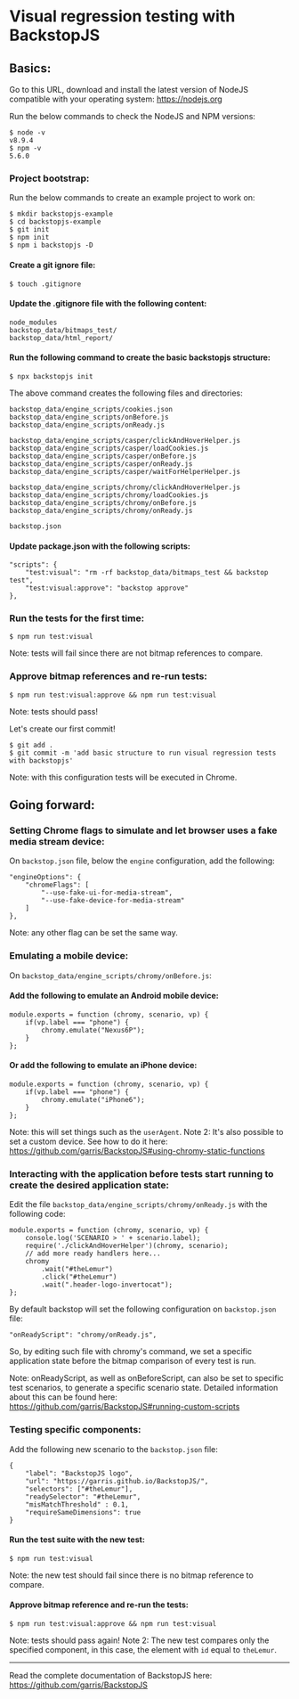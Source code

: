 # Visual regression testing with BackstopJS
## Basics:
Go to this URL, download and install the  latest version of NodeJS compatible with your operating system: https://nodejs.org

Run the below commands to check the NodeJS and NPM versions:
```
$ node -v
v8.9.4
$ npm -v
5.6.0
```

### Project bootstrap:
Run the below commands to create an example project to work on:
```
$ mkdir backstopjs-example
$ cd backstopjs-example
$ git init
$ npm init
$ npm i backstopjs -D
```

#### Create a git ignore file:
`$ touch .gitignore`

#### Update the .gitignore file with the following content:
```
node_modules
backstop_data/bitmaps_test/
backstop_data/html_report/
```

#### Run the following command to create the basic backstopjs structure:
`$ npx backstopjs init`

The above command creates the following files and directories:
```
backstop_data/engine_scripts/cookies.json
backstop_data/engine_scripts/onBefore.js
backstop_data/engine_scripts/onReady.js

backstop_data/engine_scripts/casper/clickAndHoverHelper.js
backstop_data/engine_scripts/casper/loadCookies.js
backstop_data/engine_scripts/casper/onBefore.js
backstop_data/engine_scripts/casper/onReady.js
backstop_data/engine_scripts/casper/waitForHelperHelper.js

backstop_data/engine_scripts/chromy/clickAndHoverHelper.js
backstop_data/engine_scripts/chromy/loadCookies.js
backstop_data/engine_scripts/chromy/onBefore.js
backstop_data/engine_scripts/chromy/onReady.js

backstop.json
```

#### Update package.json with the following scripts:
```
"scripts": {
    "test:visual": "rm -rf backstop_data/bitmaps_test && backstop test",
    "test:visual:approve": "backstop approve"
},
```

### Run the tests for the first time:
`$ npm run test:visual`

Note: tests will fail since there are not bitmap references to compare.

### Approve bitmap references and re-run tests:
`$ npm run test:visual:approve && npm run test:visual`

Note: tests should pass!

Let's create our first commit!
```
$ git add .
$ git commit -m 'add basic structure to run visual regression tests with backstopjs'
```

Note: with this configuration tests will be executed in Chrome.

## Going forward:
### Setting Chrome flags to simulate and let browser uses a fake media stream device:
On `backstop.json` file, below the `engine` configuration, add the following:
```
"engineOptions": {
    "chromeFlags": [
        "--use-fake-ui-for-media-stream",
        "--use-fake-device-for-media-stream"
    ]
},
```

Note: any other flag can be set the same way.

### Emulating a mobile device:
On `backstop_data/engine_scripts/chromy/onBefore.js`:

#### Add the following to emulate an Android mobile device:
```
module.exports = function (chromy, scenario, vp) {
    if(vp.label === "phone") {
        chromy.emulate("Nexus6P");  
    }
};
```

#### Or add the following to emulate an iPhone device:
```
module.exports = function (chromy, scenario, vp) {
    if(vp.label === "phone") {
        chromy.emulate("iPhone6");
    }
};
```

Note: this will set things such as the `userAgent`.
Note 2: It's also possible to set a custom device. See how to do it here: https://github.com/garris/BackstopJS#using-chromy-static-functions

### Interacting with the application before tests start running to create the desired application state:
Edit the file `backstop_data/engine_scripts/chromy/onReady.js` with the following code:
```
module.exports = function (chromy, scenario, vp) {
    console.log('SCENARIO > ' + scenario.label);
    require('./clickAndHoverHelper')(chromy, scenario);
    // add more ready handlers here...
    chromy
        .wait("#theLemur")
        .click("#theLemur")
        .wait(".header-logo-invertocat");
};
```

By default backstop will set the following configuration on `backstop.json` file:

`"onReadyScript": "chromy/onReady.js",`

So, by editing such file with chromy's command, we set a specific application state before the bitmap comparison of every test is run.

Note: onReadyScript, as well as onBeforeScript, can also be set to specific test scenarios, to generate a specific scenario state.
Detailed information about this can be found here: https://github.com/garris/BackstopJS#running-custom-scripts

### Testing specific components:
Add the following new scenario to the `backstop.json` file:
```
{
    "label": "BackstopJS logo",
    "url": "https://garris.github.io/BackstopJS/",
    "selectors": ["#theLemur"],
    "readySelector": "#theLemur",
    "misMatchThreshold" : 0.1,
    "requireSameDimensions": true
}
```

#### Run the test suite with the new test:
`$ npm run test:visual`

Note: the new test should fail since there is no bitmap reference to compare.

#### Approve bitmap reference and re-run the tests:
`$ npm run test:visual:approve && npm run test:visual`

Note: tests should pass again!
Note 2: The new test compares only the specified component, in this case, the element with `id` equal to `theLemur`.

___
Read the complete documentation of BackstopJS here: https://github.com/garris/BackstopJS
